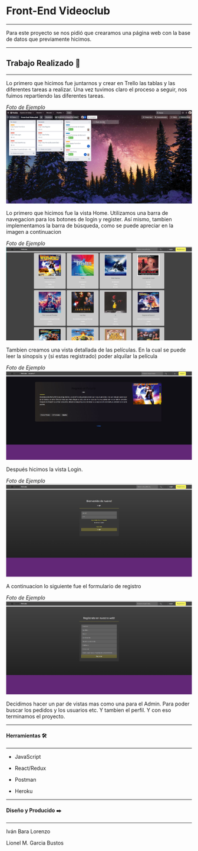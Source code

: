 # Front-End Videoclub
---
Para este proyecto se nos pidió que crearamos una página web con la base de datos que previamente hicimos. 


---
## Trabajo Realizado 🔧
---

Lo primero que hicimos fue juntarnos y crear en Trello las tablas y las diferentes tareas a realizar. Una vez tuvimos claro el
proceso a seguir, nos fuimos repartiendo las diferentes tareas.

_Foto de Ejemplo_
<img class="foto" src="./img/trello.jpg" alt="trello">

Lo primero que hicimos fue la vista Home. Utilizamos una barra de navegacion para los botones de login y register. Así mismo, tambien implementamos la barra de búsqueda, como se puede apreciar en la imagen a continuacion

_Foto de Ejemplo_
<img class="foto" src="./img/home.jpg" alt="home">

Tambien creamos una vista detallada de las películas. En la cual se puede leer la sinopsis y (si estas registrado) poder alquilar la película

_Foto de Ejemplo_
<img class="foto" src="./img/detalle.jpg" alt="pelicula">

Después hicimos la vista Login.

_Foto de Ejemplo_
<img class="foto" src="./img/login.jpg" alt="login">

A continuacion lo siguiente fue el formulario de registro

_Foto de Ejemplo_
<img class="foto" src="./img/register.jpg" alt="register">

Decidimos hacer un par de vistas mas como una para el Admin. Para poder buscar los pedidos y los usuarios etc. Y tambien el perfil. Y con eso terminamos el proyecto.

---

<h4>Herramientas 🛠️</h4>

---

- JavaScript

- React/Redux

- Postman

- Heroku

---

<h4>Diseño y Producido ✒️</h4>

---

Iván Bara Lorenzo

Lionel M. Garcia Bustos